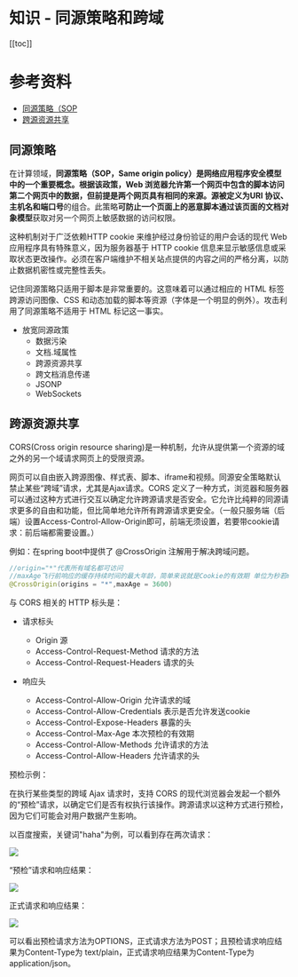 # 知识 - 同源策略和跨域

[[toc]]

# 参考资料

* [同源策略（SOP](https://en.wikipedia.org/wiki/Same-origin_policy)
* [跨源资源共享](https://en.wikipedia.org/wiki/Cross-origin_resource_sharing) 

## 同源策略

在计算领域，**同源策略（SOP，Same origin policy）**是网络应用程序安全模型中的一个重要概念。根据该政策，Web 浏览器允许第一个网页中包含的脚本访问第二个网页中的数据，但前提是两个网页具有相同的来源。源被定义为**URI 协议、主机名和端口号**的组合。此策略**可防止一个页面上的恶意脚本通过该页面的文档对象模型**获取对另一个网页上敏感数据的访问权限。

这种机制对于广泛依赖HTTP cookie 来维护经过身份验证的用户会话的现代 Web 应用程序具有特殊意义，因为服务器基于 HTTP cookie 信息来显示敏感信息或采取状态更改操作。必须在客户端维护不相关站点提供的内容之间的严格分离，以防止数据机密性或完整性丢失。

记住同源策略只适用于脚本是非常重要的。这意味着可以通过相应的 HTML 标签跨源访问图像、CSS 和动态加载的脚本等资源（字体是一个明显的例外）。攻击利用了同源策略不适用于 HTML 标记这一事实。

* 放宽同源政策
    * 数据污染
    * 文档.域属性
    * 跨源资源共享
    * 跨文档消息传递
    * JSONP
    * WebSockets

## 跨源资源共享

CORS(Cross origin resource sharing)是一种机制，允许从提供第一个资源的域之外的另一个域请求网页上的受限资源。

网页可以自由嵌入跨源图像、样式表、脚本、iframe和视频。同源安全策略默认禁止某些“跨域”请求，尤其是Ajax请求。CORS 定义了一种方式，浏览器和服务器可以通过这种方式进行交互以确定允许跨源请求是否安全。它允许比纯粹的同源请求更多的自由和功能，但比简单地允许所有跨源请求更安全。（一般只服务端（后端）设置Access-Control-Allow-Origin即可，前端无须设置，若要带cookie请求：前后端都需要设置。）

例如：在spring boot中提供了 @CrossOrigin 注解用于解决跨域问题。

```java
//origin="*"代表所有域名都可访问
//maxAge飞行前响应的缓存持续时间的最大年龄，简单来说就是Cookie的有效期 单位为秒若maxAge是负数,则代表为临时Cookie,不会被持久化,Cookie信息保存在浏览器内存中,浏览器关闭Cookie就消失
@CrossOrigin(origins = "*",maxAge = 3600)
```

与 CORS 相关的 HTTP 标头是：

* 请求标头
    * Origin                              源
    * Access-Control-Request-Method       请求的方法
    * Access-Control-Request-Headers      请求的头

* 响应头
    * Access-Control-Allow-Origin       允许请求的域
    * Access-Control-Allow-Credentials  表示是否允许发送cookie
    * Access-Control-Expose-Headers     暴露的头
    * Access-Control-Max-Age            本次预检的有效期
    * Access-Control-Allow-Methods      允许请求的方法
    * Access-Control-Allow-Headers      允许请求的头


预检示例：

在执行某些类型的跨域 Ajax 请求时，支持 CORS 的现代浏览器会发起一个额外的“预检”请求，以确定它们是否有权执行该操作。跨源请求以这种方式进行预检，因为它们可能会对用户数据产生影响。

以百度搜索，关键词"haha"为例，可以看到存在两次请求：

![](/_images/article/knowledge/百度搜索预检.png)

“预检”请求和响应结果：

![](/_images/article/knowledge/百度搜索预检请求与响应.png)

正式请求和响应结果：

![](/_images/article/knowledge/百度搜索正式请求与响应.png)

可以看出预检请求方法为OPTIONS，正式请求方法为POST；且预检请求响应结果为Content-Type为 text/plain，正式请求响应结果为Content-Type为 application/json。



